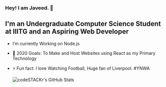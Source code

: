 ### Hey! I am Javeed. 👋

## I'm an Undergraduate Computer Science Student at IIITG and an Aspiring Web Developer

-  I’m currently Working on Node.js
- 🥅 2020 Goals: To Make and Host Websites using React as my Primary Technology
- ⚡ Fun fact: I love Watching Football, Huge fan of Liverpool. #YNWA


  <img align="left" alt="codeSTACKr's GitHub Stats" src="https://github-readme-stats.codestackr.vercel.app/api?username=codeSTACKr&show_icons=true&hide_border=true" />

